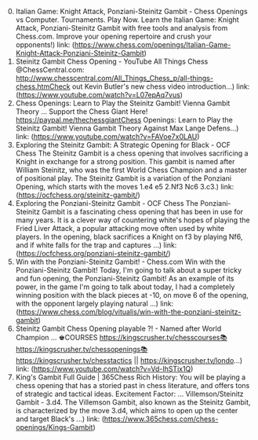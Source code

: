 ---
---
0. Italian Game: Knight Attack, Ponziani-Steinitz Gambit - Chess Openings
vs Computer. Tournaments. Play Now. Learn the Italian Game: Knight Attack, Ponziani-Steinitz Gambit with free tools and analysis from Chess.com. Improve your opening repertoire and crush your opponents!)
link: (https://www.chess.com/openings/Italian-Game-Knight-Attack-Ponziani-Steinitz-Gambit)
1. Steinitz Gambit Chess Opening - YouTube
All Things Chess @ChessCentral.com: http://www.chesscentral.com/All_Things_Chess_p/all-things-chess.htmCheck out Kevin Butler's new chess video introduction...)
link: (https://www.youtube.com/watch?v=L07epAq7vus)
2. Chess Openings: Learn to Play the Steinitz Gambit! Vienna Gambit Theory ...
Support the Chess Giant Here! https://paypal.me/thechessgiantChess Openings: Learn to Play the Steinitz Gambit! Vienna Gambit Theory Against Max Lange Defens...)
link: (https://www.youtube.com/watch?v=FAVoe7x0LAU)
3. Exploring the Steinitz Gambit: A Strategic Opening for Black - OCF Chess
The Steinitz Gambit is a chess opening that involves sacrificing a Knight in exchange for a strong position. This gambit is named after William Steinitz, who was the first World Chess Champion and a master of positional play. The Steinitz Gambit is a variation of the Ponziani Opening, which starts with the moves 1.e4 e5 2.Nf3 Nc6 3.c3.)
link: (https://ocfchess.org/steinitz-gambit/)
4. Exploring the Ponziani-Steinitz Gambit - OCF Chess
The Ponziani-Steinitz Gambit is a fascinating chess opening that has been in use for many years. It is a clever way of countering white's hopes of playing the Fried Liver Attack, a popular attacking move often used by white players. In the opening, black sacrifices a Knight on f3 by playing Nf6, and if white falls for the trap and captures ...)
link: (https://ocfchess.org/ponziani-steinitz-gambit/)
5. Win with the Ponziani-Steinitz Gambit! - Chess.com
Win with the Ponziani-Steinitz Gambit! Today, I'm going to talk about a super tricky and fun opening, the Ponziani-Steinitz Gambit! As an example of its power, in the game I'm going to talk about today, I had a completely winning position with the black pieces at -10, on move 6 of the opening, with the opponent largely playing natural ...)
link: (https://www.chess.com/blog/vitualis/win-with-the-ponziani-steinitz-gambit)
6. Steinitz Gambit Chess Opening playable ?! - Named after World Champion ...
♚COURSES https://kingscrusher.tv/chesscourses📚 https://kingscrusher.tv/chessopenings📚 https://kingscrusher.tv/chesstactics || https://kingscrusher.tv/londo...)
link: (https://www.youtube.com/watch?v=Vd-IhSTix1Q)
7. King's Gambit Full Guide | 365Chess
Rich History: You will be playing a chess opening that has a storied past in chess literature, and offers tons of strategic and tactical ideas. Excitement Factor: ... Villemson/Steinitz Gambit - 3.d4. The Villemson Gambit, also known as the Steinitz Gambit, is characterized by the move 3.d4, which aims to open up the center and target Black's ...)
link: (https://www.365chess.com/chess-openings/Kings-Gambit)
